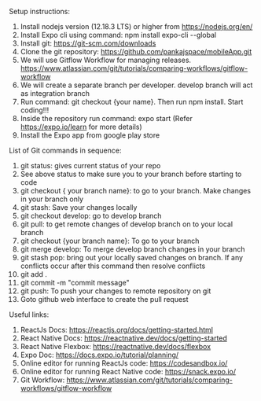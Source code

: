 Setup instructions:
1. Install nodejs version (12.18.3 LTS) or higher from https://nodejs.org/en/
2. Install Expo cli using command: npm install expo-cli --global 
3. Install git: https://git-scm.com/downloads
4. Clone the git repository: https://github.com/pankajspace/mobileApp.git
5. We will use Gitflow Workflow for managing releases. https://www.atlassian.com/git/tutorials/comparing-workflows/gitflow-workflow
6. We will create a separate branch per developer. develop branch will act as integration branch
7. Run command: git checkout {your name}. Then run npm install. Start coding!!!
8. Inside the repository run command: expo start (Refer https://expo.io/learn for more details)
9. Install the Expo app from google play store



List of Git commands in sequence:
1. git status: gives current status of your repo
2. See above status to make sure you to your branch before starting to code
3. git checkout { your branch name}: to go to your branch. Make changes in your branch only
5. git stash: Save your changes locally
6. git checkout develop: go to develop branch
7. git pull: to get remote changes of develop branch on to your local branch
8. git checkout {your branch name}: To go to your branch
9. git merge develop: To merge develop branch changes in your branch
10. git stash pop: bring out your locally saved changes on branch. If any conflicts occur after this command then resolve conflicts
11. git add .
12. git commit -m "commit message"
13. git push: To push your changes to remote repository on git
14. Goto github web interface to create the pull request



Useful links:
1. ReactJs Docs: https://reactjs.org/docs/getting-started.html
2. React Native Docs: https://reactnative.dev/docs/getting-started
3. React Native Flexbox: https://reactnative.dev/docs/flexbox
4. Expo Doc: https://docs.expo.io/tutorial/planning/
5. Online editor for running ReactJs code: https://codesandbox.io/
6. Online editor for running React Native code: https://snack.expo.io/
7. Git Workflow: https://www.atlassian.com/git/tutorials/comparing-workflows/gitflow-workflow
